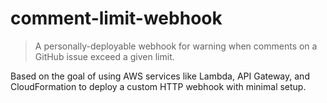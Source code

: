 # comment-limit-webhook

> A personally-deployable webhook for warning when comments on a GitHub issue
> exceed a given limit.

Based on the goal of using AWS services like Lambda, API Gateway, and
CloudFormation to deploy a custom HTTP webhook with minimal setup.
